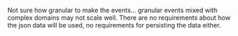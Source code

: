 Not sure how granular to make the events... granular events mixed with complex domains may not scale well.
There are no requirements about how the json data will be used, no requirements for persisting the data either.